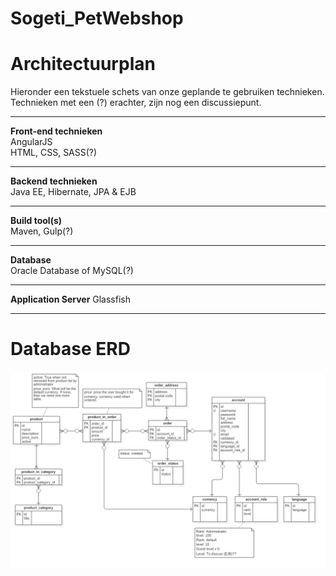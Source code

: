 # Sogeti_PetWebshop

# Architectuurplan
Hieronder een tekstuele schets van onze geplande te gebruiken technieken.
Technieken met een (?) erachter, zijn nog een discussiepunt.

_________________________________

**Front-end technieken**  
AngularJS  
HTML, CSS, SASS(?)  
_________________________________

**Backend technieken**   
Java EE, Hibernate, JPA & EJB  
_________________________________
  
**Build tool(s)**   
Maven, Gulp(?) 
_________________________________

**Database**  
Oracle Database of MySQL(?) 
_________________________________

**Application Server**
Glassfish

_________________________________

# Database ERD
![alt tag](https://github.com/JeroenEgelmeers/Sogeti_PetWebshop/blob/master/ERD_SogetiWebshop.png)
